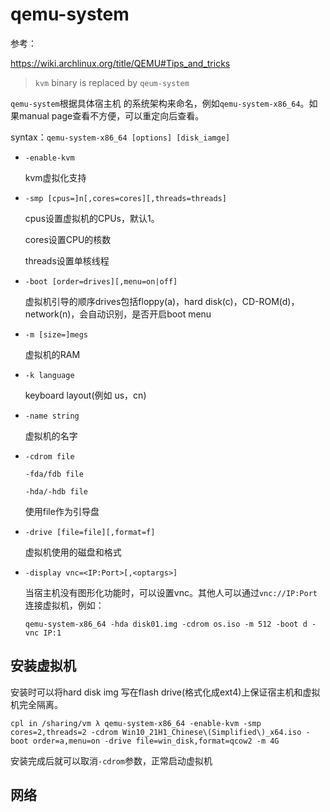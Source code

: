 # qemu-system

参考：

https://wiki.archlinux.org/title/QEMU#Tips_and_tricks

> `kvm` binary is replaced by `qeum-system`

`qemu-system`根据具体宿主机 的系统架构来命名，例如`qemu-system-x86_64`。如果manual page查看不方便，可以重定向后查看。

syntax：`qemu-system-x86_64 [options] [disk_iamge]`

- `-enable-kvm`

  kvm虚拟化支持

- `-smp [cpus=]n[,cores=cores][,threads=threads]`

  cpus设置虚拟机的CPUs，默认1。

  cores设置CPU的核数

  threads设置单核线程

- `-boot [order=drives][,menu=on|off]`

  虚拟机引导的顺序drives包括floppy(a)，hard disk(c)，CD-ROM(d)，network(n)，会自动识别，是否开启boot menu

- `-m [size=]megs`

  虚拟机的RAM

- `-k language`

  keyboard layout(例如 us，cn)

- `-name string`

  虚拟机的名字

- `-cdrom file`

  `-fda/fdb file`

  `-hda/-hdb file`

  使用file作为引导盘

- `-drive [file=file][,format=f]`

  虚拟机使用的磁盘和格式

- `-display vnc=<IP:Port>[,<optargs>]`

  当宿主机没有图形化功能时，可以设置vnc。其他人可以通过`vnc://IP:Port`连接虚拟机，例如：

  ```
  qemu-system-x86_64 -hda disk01.img -cdrom os.iso -m 512 -boot d -vnc IP:1
  ```

  

## 安装虚拟机

安装时可以将hard disk img 写在flash drive(格式化成ext4)上保证宿主机和虚拟机完全隔离。

```
cpl in /sharing/vm λ qemu-system-x86_64 -enable-kvm -smp cores=2,threads=2 -cdrom Win10_21H1_Chinese\(Simplified\)_x64.iso -boot order=a,menu=on -drive file=win_disk,format=qcow2 -m 4G
```

安装完成后就可以取消`-cdrom`参数，正常启动虚拟机

## 网络

